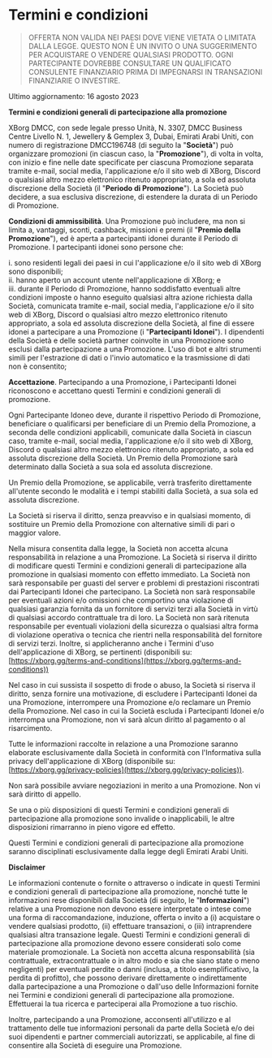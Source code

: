 # Termini e condizioni

> OFFERTA NON VALIDA NEI PAESI DOVE VIENE VIETATA O LIMITATA DALLA LEGGE. QUESTO NON È UN INVITO O UNA SUGGERIMENTO PER ACQUISTARE O VENDERE QUALSIASI PRODOTTO. OGNI PARTECIPANTE DOVREBBE CONSULTARE UN QUALIFICATO CONSULENTE FINANZIARIO PRIMA DI IMPEGNARSI IN TRANSAZIONI FINANZIARIE O INVESTIRE.

Ultimo aggiornamento: 16 agosto 2023

**Termini e condizioni generali di partecipazione alla promozione**

XBorg DMCC, con sede legale presso Unità, N. 3307, DMCC Business Centre Livello N. 1, Jewellery & Gemplex 3, Dubai, Emirati Arabi Uniti, con numero di registrazione DMCC196748 (di seguito la "**Società**") può organizzare promozioni (in ciascun caso, la "**Promozione**"), di volta in volta, con inizio e fine nelle date specificate per ciascuna Promozione separata tramite e-mail, social media, l'applicazione e/o il sito web di XBorg, Discord o qualsiasi altro mezzo elettronico ritenuto appropriato, a sola ed assoluta discrezione della Società (il "**Periodo di Promozione**"). La Società può decidere, a sua esclusiva discrezione, di estendere la durata di un Periodo di Promozione.

**Condizioni di ammissibilità**. Una Promozione può includere, ma non si limita a, vantaggi, sconti, cashback, missioni e premi (il "**Premio della Promozione**"), ed è aperta a partecipanti idonei durante il Periodo di Promozione. I partecipanti idonei sono persone che:

i. sono residenti legali dei paesi in cui l'applicazione e/o il sito web di XBorg sono disponibili;\
ii. hanno aperto un account utente nell'applicazione di XBorg; e\
iii. durante il Periodo di Promozione, hanno soddisfatto eventuali altre condizioni imposte o hanno eseguito qualsiasi altra azione richiesta dalla Società, comunicata tramite e-mail, social media, l'applicazione e/o il sito web di XBorg, Discord o qualsiasi altro mezzo elettronico ritenuto appropriato, a sola ed assoluta discrezione della Società, al fine di essere idonei a partecipare a una Promozione (i "**Partecipanti Idonei**"). I dipendenti della Società e delle società partner coinvolte in una Promozione sono esclusi dalla partecipazione a una Promozione. L'uso di bot e altri strumenti simili per l'estrazione di dati o l'invio automatico e la trasmissione di dati non è consentito;

**Accettazione**. Partecipando a una Promozione, i Partecipanti Idonei riconoscono e accettano questi Termini e condizioni generali di promozione.

Ogni Partecipante Idoneo deve, durante il rispettivo Periodo di Promozione, beneficiare o qualificarsi per beneficiare di un Premio della Promozione, a seconda delle condizioni applicabili, comunicate dalla Società in ciascun caso, tramite e-mail, social media, l'applicazione e/o il sito web di XBorg, Discord o qualsiasi altro mezzo elettronico ritenuto appropriato, a sola ed assoluta discrezione della Società. Un Premio della Promozione sarà determinato dalla Società a sua sola ed assoluta discrezione.

Un Premio della Promozione, se applicabile, verrà trasferito direttamente all'utente secondo le modalità e i tempi stabiliti dalla Società, a sua sola ed assoluta discrezione.

La Società si riserva il diritto, senza preavviso e in qualsiasi momento, di sostituire un Premio della Promozione con alternative simili di pari o maggior valore.

Nella misura consentita dalla legge, la Società non accetta alcuna responsabilità in relazione a una Promozione. La Società si riserva il diritto di modificare questi Termini e condizioni generali di partecipazione alla promozione in qualsiasi momento con effetto immediato. La Società non sarà responsabile per guasti del server e problemi di prestazioni riscontrati dai Partecipanti Idonei che partecipano. La Società non sarà responsabile per eventuali azioni e/o omissioni che comportino una violazione di qualsiasi garanzia fornita da un fornitore di servizi terzi alla Società in virtù di qualsiasi accordo contrattuale tra di loro. La Società non sarà ritenuta responsabile per eventuali violazioni della sicurezza o qualsiasi altra forma di violazione operativa o tecnica che rientri nella responsabilità del fornitore di servizi terzi. Inoltre, si applicheranno anche i Termini d'uso dell'applicazione di XBorg, se pertinenti (disponibili su: [https://xborg.gg/terms-and-conditions](https://xborg.gg/terms-and-conditions))

Nel caso in cui sussista il sospetto di frode o abuso, la Società si riserva il diritto, senza fornire una motivazione, di escludere i Partecipanti Idonei da una Promozione, interrompere una Promozione e/o reclamare un Premio della Promozione. Nel caso in cui la Società escluda i Partecipanti Idonei e/o interrompa una Promozione, non vi sarà alcun diritto al pagamento o al risarcimento.

Tutte le informazioni raccolte in relazione a una Promozione saranno elaborate esclusivamente dalla Società in conformità con l'Informativa sulla privacy dell'applicazione di XBorg (disponibile su: [https://xborg.gg/privacy-policies](https://xborg.gg/privacy-policies)).

Non sarà possibile avviare negoziazioni in merito a una Promozione. Non vi sarà diritto di appello.

Se una o più disposizioni di questi Termini e condizioni generali di partecipazione alla promozione sono invalide o inapplicabili, le altre disposizioni rimarranno in pieno vigore ed effetto.

Questi Termini e condizioni generali di partecipazione alla promozione saranno disciplinati esclusivamente dalla legge degli Emirati Arabi Uniti.

&#x20;

**Disclaimer**

Le informazioni contenute o fornite o attraverso o indicate in questi Termini e condizioni generali di partecipazione alla promozione, nonché tutte le informazioni rese disponibili dalla Società (di seguito, le "**Informazioni**") relative a una Promozione non devono essere interpretate o intese come una forma di raccomandazione, induzione, offerta o invito a (i) acquistare o vendere qualsiasi prodotto, (ii) effettuare transazioni, o (iii) intraprendere qualsiasi altra transazione legale. Questi Termini e condizioni generali di partecipazione alla promozione devono essere considerati solo come materiale promozionale. La Società non accetta alcuna responsabilità (sia contrattuale, extracontrattuale o in altro modo e sia che siano state o meno negligenti) per eventuali perdite o danni (inclusa, a titolo esemplificativo, la perdita di profitto), che possono derivare direttamente o indirettamente dalla partecipazione a una Promozione o dall'uso delle Informazioni fornite nei Termini e condizioni generali di partecipazione alla promozione. Effettuerai la tua ricerca e parteciperai alla Promozione a tuo rischio.

&#x20;

Inoltre, partecipando a una Promozione, acconsenti all'utilizzo e al trattamento delle tue informazioni personali da parte della Società e/o dei suoi dipendenti e partner commerciali autorizzati, se applicabile, al fine di consentire alla Società di eseguire una Promozione.